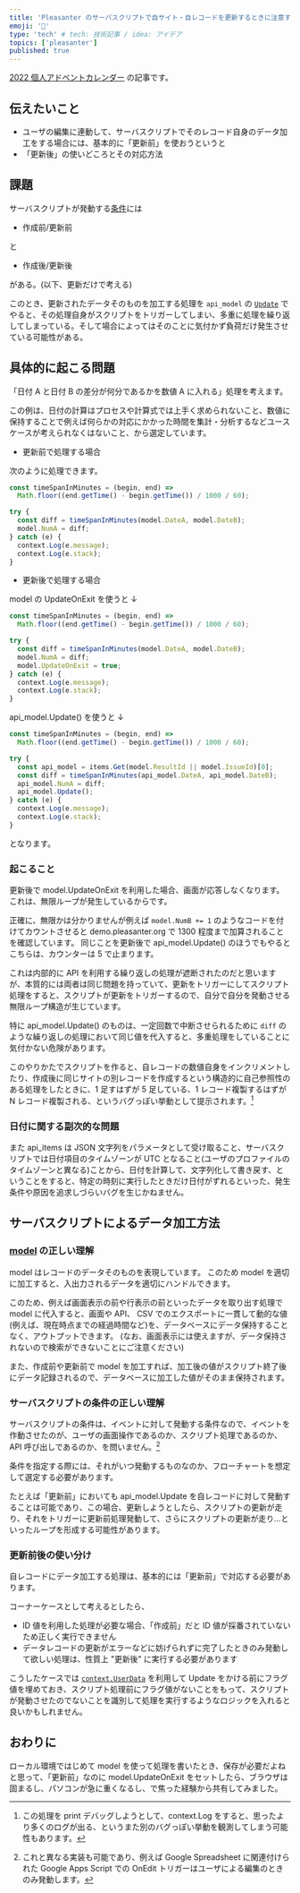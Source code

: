 ```yaml
---
title: 'Pleasanter のサーバスクリプトで自サイト・自レコードを更新するときに注意すること'
emoji: '🍊'
type: 'tech' # tech: 技術記事 / idea: アイデア
topics: ['pleasanter']
published: true
---
```


[2022 個人アドベントカレンダー](https://qiita.com/advent-calendar/2022/papinianus) の記事です。

## 伝えたいこと

- ユーザの編集に連動して、サーバスクリプトでそのレコード自身のデータ加工をする場合には、基本的に「更新前」を使おうというと
- 「更新後」の使いどころとその対応方法

## 課題

サーバスクリプトが発動する[条件](https://pleasanter.org/manual/server-script-conditions)には

- 作成前/更新前

と

- 作成後/更新後

がある。(以下、更新だけで考える)

このとき、更新されたデータそのものを加工する処理を `api_model` の [`Update`](https://pleasanter.org/manual/server-script-api-model-update) でやると、その処理自身がスクリプトをトリガーしてしまい、多重に処理を繰り返してしまっている。そして場合によってはそのことに気付かず負荷だけ発生させている可能性がある。

## 具体的に起こる問題

「日付 A と日付 B の差分が何分であるかを数値 A に入れる」処理を考えます。

この例は、日付の計算はプロセスや計算式では上手く求められないこと、数値に保持することで例えば何らかの対応にかかった時間を集計・分析するなどユースケースが考えられなくはないこと、から選定しています。

- 更新前で処理する場合

次のように処理できます。

```javascript
const timeSpanInMinutes = (begin, end) =>
  Math.floor((end.getTime() - begin.getTime()) / 1000 / 60);

try {
  const diff = timeSpanInMinutes(model.DateA, model.DateB);
  model.NumA = diff;
} catch (e) {
  context.Log(e.message);
  context.Log(e.stack);
}
```

- 更新後で処理する場合

model の UpdateOnExit を使うと ↓

```javascript
const timeSpanInMinutes = (begin, end) =>
  Math.floor((end.getTime() - begin.getTime()) / 1000 / 60);

try {
  const diff = timeSpanInMinutes(model.DateA, model.DateB);
  model.NumA = diff;
  model.UpdateOnExit = true;
} catch (e) {
  context.Log(e.message);
  context.Log(e.stack);
}
```

api_model.Update() を使うと ↓

```javascript
const timeSpanInMinutes = (begin, end) =>
  Math.floor((end.getTime() - begin.getTime()) / 1000 / 60);

try {
  const api_model = items.Get(model.ResultId || model.IssueId)[0];
  const diff = timeSpanInMinutes(api_model.DateA, api_model.DateB);
  api_model.NumA = diff;
  api_model.Update();
} catch (e) {
  context.Log(e.message);
  context.Log(e.stack);
}
```

となります。

### 起こること

更新後で model.UpdateOnExit を利用した場合、画面が応答しなくなります。
これは、無限ループが発生しているからです。

正確に、無限かは分かりませんが例えば `model.NumB += 1` のようなコードを付けてカウントさせると demo.pleasanter.org で 1300 程度まで加算されることを確認しています。
同じことを更新後で api_model.Update() のほうでもやるとこちらは、カウンターは 5 で止まります。

これは内部的に API を利用する繰り返しの処理が遮断されたのだと思いますが、本質的には両者は同じ問題を持っていて、更新をトリガーにしてスクリプト処理をすると、スクリプトが更新をトリガーするので、自分で自分を発動させる無限ループ構造が生じています。

特に api_model.Update() のものは、一定回数で中断させられるために `diff` のような繰り返しの処理において同じ値を代入すると、多重処理をしていることに気付かない危険があります。

このやりかたでスクリプトを作ると、自レコードの数値自身をインクリメントしたり、作成後に同じサイトの別レコードを作成するという構造的に自己参照性のある処理をしたときに、1 足すはずが 5 足している、1 レコード複製するはずが N レコード複製される、というバグっぽい挙動として提示されます。[^1]

### 日付に関する副次的な問題

また api_items は JSON 文字列をパラメータとして受け取ること、サーバスクリプトでは日付項目のタイムゾーンが UTC となること(ユーザのプロファイルのタイムゾーンと異なる)ことから、日付を計算して、文字列化して書き戻す、ということをすると、特定の時刻に実行したときだけ日付がずれるといった、発生条件や原因を追求しづらいバグを生じかねません。

## サーバスクリプトによるデータ加工方法

### [model](https://pleasanter.org/manual/server-script-model) の正しい理解

model はレコードのデータそのものを表現しています。
このため model を適切に加工すると、入出力されるデータを適切にハンドルできます。

このため、例えば画面表示の前や行表示の前といったデータを取り出す処理で model に代入すると、画面や API、 CSV でのエクスポートに一貫して動的な値(例えば、現在時点までの経過時間など)を、データベースにデータ保持することなく、アウトプットできます。
(なお、画面表示には使えますが、データ保持されないので検索ができないことにご注意ください)

また、作成前や更新前で model を加工すれば、加工後の値がスクリプト終了後にデータ記録されるので、データベースに加工した値がそのまま保持されます。

### サーバスクリプトの条件の正しい理解

サーバスクリプトの条件は、イベントに対して発動する条件なので、イベントを作動させたのが、ユーザの画面操作であるのか、スクリプト処理であるのか、API 呼び出しであるのか、を問いません。[^2]

条件を指定する際には、それがいつ発動するものなのか、フローチャートを想定して選定する必要があります。

たとえば「更新前」においても api_model.Update を自レコードに対して発動することは可能であり、この場合、更新しようとしたら、スクリプトの更新が走り、それをトリガーに更新前処理発動して、さらにスクリプトの更新が走り…といったループを形成する可能性があります。

### 更新前後の使い分け

自レコードにデータ加工する処理は、基本的には「更新前」で対応する必要があります。

コーナーケースとして考えるとしたら、

- ID 値を利用した処理が必要な場合、「作成前」だと ID 値が採番されていないため正しく実行できません
- データレコードの更新がエラーなどに妨げられずに完了したときのみ発動して欲しい処理は、性質上 "更新後" に実行する必要があります

こうしたケースでは [`context.UserData`](https://pleasanter.org/manual/server-script-context-user-data) を利用して Update をかける前にフラグ値を埋めておき、スクリプト処理前にフラグ値がないことをもって、スクリプトが発動させたのでないことを識別して処理を実行するようなロジックを入れると良いかもしれません。

## おわりに

ローカル環境ではじめて model を使って処理を書いたとき、保存が必要だよねと思って、「更新前」なのに model.UpdateOnExit をセットしたら、ブラウザは固まるし、パソコンが急に重くなるし、で焦った経験から共有してみました。

[^1]: この処理を print デバッグしようとして、context.Log をすると、思ったより多くのログが出る、というまた別のバグっぽい挙動を観測してしまう可能性もあります。
[^2]: これと異なる実装も可能であり、例えば Google Spreadsheet に関連付けられた Google Apps Script での OnEdit トリガーはユーザによる編集のときのみ発動します。
